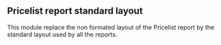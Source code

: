 Pricelist report standard layout
--------------------------------
This module replace the non formated layout of the Pricelist report by the standard layout used by all the reports. 


